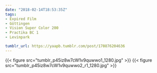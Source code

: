 ```yaml
---
date: "2018-02-14T18:53:35Z"
tags:
- Expired Film
- Göttingen
- Vision Super Color 200
- Practika BC 1
- Levinpark

tumblr_url: https://yaapb.tumblr.com/post/170876204636
---
```

{{< figure src="tumblr_p45iz8w7cW1v9quwwo1_1280.jpg" >}} 
{{< figure src="tumblr_p45iz8w7cW1v9quwwo2_r1_1280.jpg" >}} 
  
